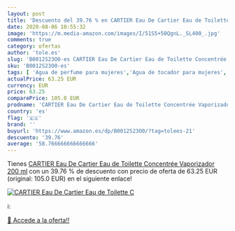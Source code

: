 ```yaml
---
layout: post
title: 'Descuento del 39.76 % en CARTIER Eau De Cartier Eau de Toilette C'
date: 2020-08-06 10:55:32
image: 'https://m.media-amazon.com/images/I/51S5+50QgnL._SL400_.jpg'
comments: true
category: ofertas
author: 'tole.es'
slug: 'B0012S23O0-es CARTIER Eau De Cartier Eau de Toilette Concentrée...'
sku: 'B0012S23O0-es'
tags: [ 'Agua de perfume para mujeres','Agua de tocador para mujeres','Almacenaje de adornos festivos','Almacenamiento y organización','Belleza','Fragancias para mujeres','Hogar y cocina','Juguetes','Juguetes electrónicos','Juguetes y juegos','Perfumes y fragancias','Productos para el cuidado de la piel','Sets y juegos para el cuidado de la piel','Videojuegos para niños','de','eau','toilette', ]
actualPrice: 63.25 EUR
currency: EUR
price: 63.25
comparePrice: 105.0 EUR
prodname: 'CARTIER Eau De Cartier Eau de Toilette Concentrée Vaporizador 200 ml'
country: 'es'
flag: '🇪🇸'
brand: ''
buyurl: 'https://www.amazon.es/dp/B0012S23O0/?tag=tolees-21'
descuento: '39.76'
average: '58.766666666666666'
---
```


Tienes [CARTIER Eau De Cartier Eau de Toilette Concentrée Vaporizador 200 ml](https://www.amazon.es/dp/B0012S23O0/?tag=tolees-21) con un 39.76 % de descuento con precio de oferta de 63.25 EUR (original: 105.0 EUR) en el siguiente enlace!

[![CARTIER Eau De Cartier Eau de Toilette C](https://m.media-amazon.com/images/I/51S5+50QgnL._SL400_.jpg)](https://www.amazon.es/dp/B0012S23O0/?tag=tolees-21)

ℹ️:


[🛒 Accede a la oferta!!](https://www.amazon.es/dp/B0012S23O0/?tag=tolees-21)
